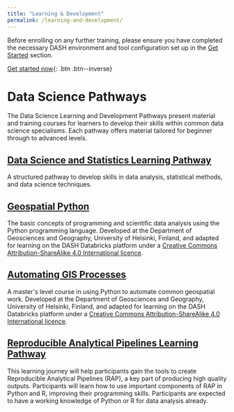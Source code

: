 ```yaml
---
title: "Learning & Development"
permalink: /learning-and-development/
---
```


Before enrolling on any further training, please ensure you have completed the necessary DASH environment and tool configuration 
set up in the [Get Started](/get-started) section. 

[Get started now](/get-started){: .btn .btn--inverse}

# Data Science Pathways

The Data Science Learning and Development Pathways present material and training courses for learners to develop their skills within common data science specialisms. Each pathway offers material tailored for beginner through to advanced levels.

## [Data Science and Statistics Learning Pathway](/learning-and-development/pathways/data-science-and-statistics)

A structured pathway to develop skills in data analysis, statistical methods, and data science techniques.

## [Geospatial Python](/learning-and-development/pathways/geo-python)

The basic concepts of programming and scientific data analysis using the Python programming language. Developed at the Department of Geosciences and Geography, University of Helsinki, Finland, and adapted for learning on the DASH Databricks platform under a [Creative Commons Attribution-ShareAlike 4.0 International licence](https://creativecommons.org/licenses/by-sa/4.0/legalcode).

## [Automating GIS Processes](/learning-and-development/pathways/auto-gis)

A master's level course in using Python to automate common geospatial work. Developed at the Department of Geosciences and Geography, University of Helsinki, Finland, and adapted for learning on the DASH Databricks platform under a [Creative Commons Attribution-ShareAlike 4.0 International licence](https://creativecommons.org/licenses/by-sa/4.0/legalcode).

## [Reproducible Analytical Pipelines Learning Pathway](/learning-and-development/pathways/reproducible-analytical-pipelines/)

This learning journey will help participants gain the tools to create Reproducible Analytical Pipelines (RAP), a key part of producing high quality outputs. Participants will learn how to use important components of RAP in Python and R, improving their programming skills. Participants are expected to have a working knowledge of Python or R for data analysis already.